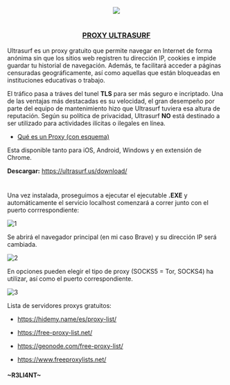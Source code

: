 <p align="center">
  <a href="https://github.com/DenverCoder1/readme-typing-svg"><img src="https://readme-typing-svg.herokuapp.com?font=Fira+Code&pause=1000&color=13F700&width=244&lines=Proxy+Ultrasurf"></a>
</p>

<h1 align="center"></h1>

<h3 align="center"><ins>PROXY ULTRASURF</ins></h3>

Ultrasurf es un proxy gratuito que permite navegar en Internet de forma anónima sin que los sitios web registren tu dirección IP, cookies e impide guardar tu historial de navegación. Además, te facilitará acceder a páginas censuradas geográficamente, así como aquellas que están bloqueadas en instituciones educativas o trabajo.

El tráfico pasa a tráves del tunel **TLS** para ser más seguro e incriptado. Una de las ventajas más destacadas es su velocidad, el gran desempeño por parte del equipo de mantenimiento hizo que Ultrasurf tuviera esa altura de reputación. Según su política de privacidad, Ultrasurf **NO** está destinado a ser utilizado para actividades ilícitas o ilegales en línea. 

- <a href="https://github.com/R3LI4NT/articulos/blob/main/Seguridad/Anonimato/GNU-Linux/proxychains_tor.md">Qué es un Proxy (con esquema)</a>

Esta disponible tanto para iOS, Android, Windows y en extensión de Chrome.

**Descargar:** https://ultrasurf.us/download/

<h1 align="center"></h1>

Una vez instalada, proseguimos a ejecutar el ejecutable **.EXE** y automáticamente el servicio localhost comenzará a correr junto con el puerto corrrespondiente:

![1](https://user-images.githubusercontent.com/75953873/185723812-dd420459-a055-4d47-a50e-1a447eb01369.png)

Se abrirá el navegador principal (en mi caso Brave) y su dirección IP será cambiada.

![2](https://user-images.githubusercontent.com/75953873/185723864-c114f239-ecb2-4bc6-a25a-627c0950fa54.png)

En opciones pueden elegir el tipo de proxy (SOCKS5 = Tor, SOCKS4) ha utilizar, así como el puerto correspondiente.

![3](https://user-images.githubusercontent.com/75953873/185724095-20a81b70-e92b-498a-bca3-09d01c6a2b73.png)

Lista de servidores proxys gratuitos:

- https://hidemy.name/es/proxy-list/

- https://free-proxy-list.net/

- https://geonode.com/free-proxy-list/

- https://www.freeproxylists.net/



#### ~R3LI4NT~
